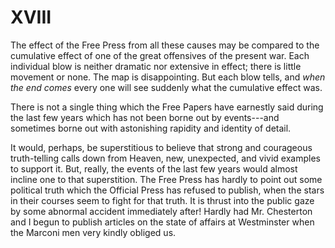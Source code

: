 # XVIII

The effect of the Free Press from all these causes may be compared to the cumulative effect of one of the great offensives of the present war. Each individual blow is neither dramatic nor extensive in effect; there is little movement or none. The map is disappointing. But each blow tells, and *when the end comes* every one will see suddenly what the cumulative effect was.

There is not a single thing which the Free Papers have earnestly said during the last few years which has not been borne out by events---and sometimes borne out with astonishing rapidity and identity of detail.

It would, perhaps, be superstitious to believe that strong and courageous truth-telling calls down from Heaven, new, unexpected, and vivid examples to support it. But, really, the events of the last few years would almost incline one to that superstition. The Free Press has hardly to point out some political truth which the Official Press has refused to publish, when the stars in their courses seem to fight for that truth. It is thrust into the public gaze by some abnormal accident immediately after! Hardly had Mr. Chesterton and I begun to publish articles on the state of affairs at Westminster when the Marconi men very kindly obliged us.
